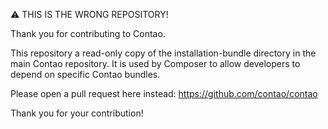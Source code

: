 ⚠ THIS IS THE WRONG REPOSITORY!

Thank you for contributing to Contao.

This repository a read-only copy of the installation-bundle directory in the main Contao repository. It is used by Composer to allow developers to depend on specific Contao bundles.

Please open a pull request here instead: https://github.com/contao/contao

Thank you for your contribution!
